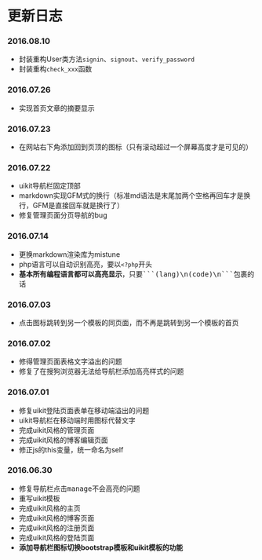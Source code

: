 # 更新日志
### 2016.08.10
- 封装重构User类方法`signin`、`signout`、`verify_password`
- 封装重构`check_xxx`函数

### 2016.07.26
- 实现首页文章的摘要显示

### 2016.07.23
- 在网站右下角添加回到页顶的图标（只有滚动超过一个屏幕高度才是可见的）

### 2016.07.22
- uikit导航栏固定顶部
- markdown实现GFM式的换行（标准md语法是末尾加两个空格再回车才是换行，GFM是直接回车就是换行了）
- 修复管理页面分页导航的bug

### 2016.07.14
- 更换markdown渲染库为mistune
- php语言可以自动识别高亮，要以`<?php`开头
- **基本所有编程语言都可以高亮显示**，只要<kbd>\`\`\`(lang)\n(code)\n\`\`\`</kbd>包裹的话

### 2016.07.03
- 点击图标跳转到另一个模板的同页面，而不再是跳转到另一个模板的首页

### 2016.07.02
- 修得管理页面表格文字溢出的问题
- 修复了在搜狗浏览器无法给导航栏添加高亮样式的问题

### 2016.07.01
- 修复uikit登陆页面表单在移动端溢出的问题
- uikit导航栏在移动端时用图标代替文字
- 完成uikit风格的管理页面
- 完成uikit风格的博客编辑页面
- 修正js的this变量，统一命名为self

### 2016.06.30
- 修复导航栏点击<kbd>manage</kbd>不会高亮的问题
- 重写uikit模板
- 完成uikit风格的主页
- 完成uikit风格的博客页面
- 完成uikit风格的注册页面
- 完成uikit风格的登陆页面
- **添加导航栏图标切换bootstrap模板和uikit模板的功能**
